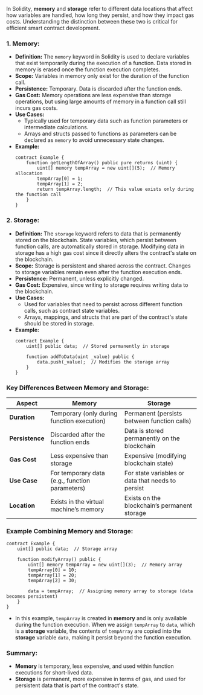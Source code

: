In Solidity, **memory** and **storage** refer to different data locations that affect how variables are handled, how long they persist, and how they impact gas costs. Understanding the distinction between these two is critical for efficient smart contract development.

### 1. **Memory:**
   - **Definition:** The `memory` keyword in Solidity is used to declare variables that exist temporarily during the execution of a function. Data stored in memory is erased once the function execution completes.
   - **Scope:** Variables in memory only exist for the duration of the function call.
   - **Persistence:** Temporary. Data is discarded after the function ends.
   - **Gas Cost:** Memory operations are less expensive than storage operations, but using large amounts of memory in a function call still incurs gas costs.
   - **Use Cases:**
     - Typically used for temporary data such as function parameters or intermediate calculations.
     - Arrays and structs passed to functions as parameters can be declared as `memory` to avoid unnecessary state changes.
   - **Example:**
     ```solidity
     contract Example {
         function getLengthOfArray() public pure returns (uint) {
             uint[] memory tempArray = new uint[](5);  // Memory allocation
             tempArray[0] = 1;
             tempArray[1] = 2;
             return tempArray.length;  // This value exists only during the function call
         }
     }
     ```

### 2. **Storage:**
   - **Definition:** The `storage` keyword refers to data that is permanently stored on the blockchain. State variables, which persist between function calls, are automatically stored in storage. Modifying data in storage has a high gas cost since it directly alters the contract's state on the blockchain.
   - **Scope:** Storage is persistent and shared across the contract. Changes to storage variables remain even after the function execution ends.
   - **Persistence:** Permanent, unless explicitly changed.
   - **Gas Cost:** Expensive, since writing to storage requires writing data to the blockchain.
   - **Use Cases:**
     - Used for variables that need to persist across different function calls, such as contract state variables.
     - Arrays, mappings, and structs that are part of the contract's state should be stored in storage.
   - **Example:**
     ```solidity
     contract Example {
         uint[] public data;  // Stored permanently in storage

         function addToData(uint _value) public {
             data.push(_value);  // Modifies the storage array
         }
     }
     ```

### Key Differences Between Memory and Storage:
| Aspect            | Memory                                      | Storage                                |
|-------------------|---------------------------------------------|----------------------------------------|
| **Duration**       | Temporary (only during function execution)  | Permanent (persists between function calls) |
| **Persistence**    | Discarded after the function ends           | Data is stored permanently on the blockchain |
| **Gas Cost**       | Less expensive than storage                 | Expensive (modifying blockchain state) |
| **Use Case**       | For temporary data (e.g., function parameters) | For state variables or data that needs to persist |
| **Location**       | Exists in the virtual machine’s memory      | Exists on the blockchain’s permanent storage |

### Example Combining Memory and Storage:
```solidity
contract Example {
    uint[] public data;  // Storage array

    function modifyArray() public {
        uint[] memory tempArray = new uint[](3);  // Memory array
        tempArray[0] = 10;
        tempArray[1] = 20;
        tempArray[2] = 30;
        
        data = tempArray;  // Assigning memory array to storage (data becomes persistent)
    }
}
```

- In this example, `tempArray` is created in **memory** and is only available during the function execution. When we assign `tempArray` to `data`, which is a **storage** variable, the contents of `tempArray` are copied into the **storage** variable `data`, making it persist beyond the function execution.

### Summary:
- **Memory** is temporary, less expensive, and used within function executions for short-lived data.
- **Storage** is permanent, more expensive in terms of gas, and used for persistent data that is part of the contract's state.
